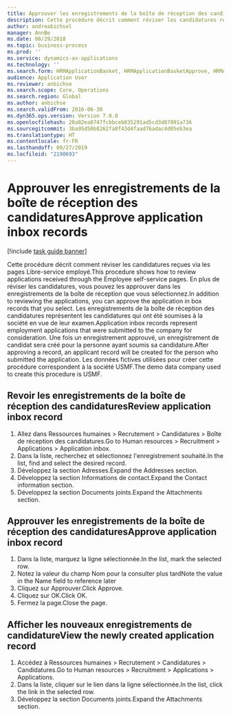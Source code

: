 ```yaml
---
title: Approuver les enregistrements de la boîte de réception des candidatures
description: Cette procédure décrit comment réviser les candidatures reçues via les pages Libre-service employé.
author: andreabichsel
manager: AnnBe
ms.date: 08/29/2018
ms.topic: business-process
ms.prod: ''
ms.service: dynamics-ax-applications
ms.technology: ''
ms.search.form: HRMApplicationBasket, HRMApplicationBasketApprove, HRMApplication
audience: Application User
ms.reviewer: anbichse
ms.search.scope: Core, Operations
ms.search.region: Global
ms.author: anbichse
ms.search.validFrom: 2016-06-30
ms.dyn365.ops.version: Version 7.0.0
ms.openlocfilehash: 28a82ea8747fcbbceb835291ad5cd3d87091a736
ms.sourcegitcommit: 3ba95d50b8262fa0f43d4faad76adac4d05eb3ea
ms.translationtype: HT
ms.contentlocale: fr-FR
ms.lasthandoff: 09/27/2019
ms.locfileid: "2190693"
---
```

# <a name="approve-application-inbox-records"></a><span data-ttu-id="e537f-103">Approuver les enregistrements de la boîte de réception des candidatures</span><span class="sxs-lookup"><span data-stu-id="e537f-103">Approve application inbox records</span></span>

[!include [task guide banner](../../includes/task-guide-banner.md)]

<span data-ttu-id="e537f-104">Cette procédure décrit comment réviser les candidatures reçues via les pages Libre-service employé.</span><span class="sxs-lookup"><span data-stu-id="e537f-104">This procedure shows how to review applications received through the Employee self-service pages.</span></span> <span data-ttu-id="e537f-105">En plus de réviser les candidatures, vous pouvez les approuver dans les enregistrements de la boîte de réception que vous sélectionnez.</span><span class="sxs-lookup"><span data-stu-id="e537f-105">In addition to reviewing the applications, you can approve the application in box records that you select.</span></span> <span data-ttu-id="e537f-106">Les enregistrements de la boîte de réception des candidatures représentent les candidatures qui ont été soumises à la société en vue de leur examen.</span><span class="sxs-lookup"><span data-stu-id="e537f-106">Application inbox records represent employment applications that were submitted to the company for consideration.</span></span> <span data-ttu-id="e537f-107">Une fois un enregistrement approuvé, un enregistrement de candidat sera créé pour la personne ayant soumis sa candidature.</span><span class="sxs-lookup"><span data-stu-id="e537f-107">After approving a record, an applicant record will be created for the person who submitted the application.</span></span> <span data-ttu-id="e537f-108">Les données fictives utilisées pour créer cette procédure correspondent à la société USMF.</span><span class="sxs-lookup"><span data-stu-id="e537f-108">The demo data company used to create this procedure is USMF.</span></span>


## <a name="review-application-inbox-record"></a><span data-ttu-id="e537f-109">Revoir les enregistrements de la boîte de réception des candidatures</span><span class="sxs-lookup"><span data-stu-id="e537f-109">Review application inbox record</span></span>
1. <span data-ttu-id="e537f-110">Allez dans Ressources humaines > Recrutement > Candidatures > Boîte de réception des candidatures.</span><span class="sxs-lookup"><span data-stu-id="e537f-110">Go to Human resources > Recruitment > Applications > Application inbox.</span></span>
2. <span data-ttu-id="e537f-111">Dans la liste, recherchez et sélectionnez l'enregistrement souhaité.</span><span class="sxs-lookup"><span data-stu-id="e537f-111">In the list, find and select the desired record.</span></span>
3. <span data-ttu-id="e537f-112">Développez la section Adresses.</span><span class="sxs-lookup"><span data-stu-id="e537f-112">Expand the Addresses section.</span></span>
4. <span data-ttu-id="e537f-113">Développez la section Informations de contact.</span><span class="sxs-lookup"><span data-stu-id="e537f-113">Expand the Contact information section.</span></span>
5. <span data-ttu-id="e537f-114">Développez la section Documents joints.</span><span class="sxs-lookup"><span data-stu-id="e537f-114">Expand the Attachments section.</span></span>

## <a name="approve-application-inbox-record"></a><span data-ttu-id="e537f-115">Approuver les enregistrements de la boîte de réception des candidatures</span><span class="sxs-lookup"><span data-stu-id="e537f-115">Approve application inbox record</span></span>
1. <span data-ttu-id="e537f-116">Dans la liste, marquez la ligne sélectionnée.</span><span class="sxs-lookup"><span data-stu-id="e537f-116">In the list, mark the selected row.</span></span>
2. <span data-ttu-id="e537f-117">Notez la valeur du champ Nom pour la consulter plus tard</span><span class="sxs-lookup"><span data-stu-id="e537f-117">Note the value in the Name field to reference later</span></span>
3. <span data-ttu-id="e537f-118">Cliquez sur Approuver.</span><span class="sxs-lookup"><span data-stu-id="e537f-118">Click Approve.</span></span>
4. <span data-ttu-id="e537f-119">Cliquez sur OK.</span><span class="sxs-lookup"><span data-stu-id="e537f-119">Click OK.</span></span>
5. <span data-ttu-id="e537f-120">Fermez la page.</span><span class="sxs-lookup"><span data-stu-id="e537f-120">Close the page.</span></span>

## <a name="view-the-newly-created-application-record"></a><span data-ttu-id="e537f-121">Afficher les nouveaux enregistrements de candidature</span><span class="sxs-lookup"><span data-stu-id="e537f-121">View the newly created application record</span></span>
1. <span data-ttu-id="e537f-122">Accédez à Ressources humaines > Recrutement > Candidatures > Candidatures.</span><span class="sxs-lookup"><span data-stu-id="e537f-122">Go to Human resources > Recruitment > Applications > Applications.</span></span>
2. <span data-ttu-id="e537f-123">Dans la liste, cliquer sur le lien dans la ligne sélectionnée.</span><span class="sxs-lookup"><span data-stu-id="e537f-123">In the list, click the link in the selected row.</span></span>
3. <span data-ttu-id="e537f-124">Développez la section Documents joints.</span><span class="sxs-lookup"><span data-stu-id="e537f-124">Expand the Attachments section.</span></span>

